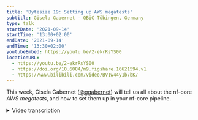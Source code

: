 ```yaml
---
title: 'Bytesize 19: Setting up AWS megatests'
subtitle: Gisela Gabernet - QBiC Tübingen, Germany
type: talk
startDate: '2021-09-14'
startTime: '13:00+02:00'
endDate: '2021-09-14'
endTime: '13:30+02:00'
youtubeEmbed: https://youtu.be/2-ekrRsYS00
locationURL:
  - https://youtu.be/2-ekrRsYS00
  - https://doi.org/10.6084/m9.figshare.16621594.v1
  - https://www.bilibili.com/video/BV1w44y1b7bK/
---
```


This week, Gisela Gabernet ([@ggabernet](http://github.com/ggabernet/)) will tell us all about the nf-core _AWS megatests_‚ and how to set them up in your nf-core pipeline.

<details markdown="1"><summary>Video transcription</summary>
:::note
The content has been edited to make it reader-friendly
:::

[1:27](https://youtu.be/2-ekrRsYS00?list=PL3xpfTVZLcNiSvvPWORbO32S1WDJqKp1e&t=87) I’ll be presenting how to set up AWS metatests during this session. These are real-size automated nf-core pipeline tests.

[1:39](https://youtu.be/2-ekrRsYS00?list=PL3xpfTVZLcNiSvvPWORbO32S1WDJqKp1e&t=99) Let’s start by recapitulating how continuous integration of the nf-core pipelines work. For continuous integration, we use GitHub actions, which is a service that is provided by GitHub. This consists of a series of worker instances in which one can run continuous integration tasks. For nf-core pipelines, we have several GitHub actions workflows that define which tasks should be run for continuous integration, and these are listed on the slide.

[2:22](https://youtu.be/2-ekrRsYS00?list=PL3xpfTVZLcNiSvvPWORbO32S1WDJqKp1e&t=142) Just to mention them briefly; one of them is `branch.yml` that takes care of protecting the master branch in the nf-core pipeline repository. It ensures that pull requests coming from external repositories are made to the dev branch and not to the master branch. We also have a GitHub actions workflow that runs pipeline tests, it makes sure that the different test profiles that are added as part of the pipeline run through before integration of the pull request. We also have a couple of linting workflows, some that do code linting and others that lint for trailing white spaces etc. But today, I’m going to focus on two special Github action workflows: The `awsfulltest.yml` and `awstest.yml`, which run the full-size test on AWS batch and the small test data on AWS respectively.

[4:12](https://youtu.be/2-ekrRsYS00?list=PL3xpfTVZLcNiSvvPWORbO32S1WDJqKp1e&t=252) So why did we add those AWS batch tests to the nf-core pipelines? A primary reason was to test that the nf-core pipelines could actually be ported to AWS to be run there without encountering any issues. But we also wanted to test all the nf-core pipelines with full-size data. So the Github action runners that I mentioned before, are limited in their cpu memory and time in the free version of AWS. This wouldn’t allow one to run pipelines with full-size data. So to run pipelines with full-size data, one needs to use something like AWS batch that would allow running those tests. Some additional advantages of having the AWS batch test set up is that we can display results of running full-size data for each of the pipelines on the nf-core website. We can also compare and check that the results remain stable across different releases.

[5:34](https://youtu.be/2-ekrRsYS00?list=PL3xpfTVZLcNiSvvPWORbO32S1WDJqKp1e&t=334) So how do the AWS batch tests actually run? We originally set up the AWS infrastructure that is required to run those tests using [CloudFormation templates](https://docs.opendata.aws/genomics-workflows/orchestration/nextflow/nextflow-overview.html). We needed to adapt them a little, and those were then used to create the AWS infrastructure required for running the batch queues, compute environments etc.

[6:28](https://youtu.be/2-ekrRsYS00?list=PL3xpfTVZLcNiSvvPWORbO32S1WDJqKp1e&t=389) However, recently Seqera has launched Tower Forge, which automatically sets up all of the infrastructure that is needed to run Nextflow pipelines on AWS batch. So we have now migrated and are using Tower Forge to set up all the infrastructure needed to run the pipeline tests. So what does the workflow look like at the moment? We have a Github actions trigger that runs the Github actions workflow that I will show you later. The workflow submits the pipeline job using Tower launch to AWS Batch. The pipeline runs on AWS Batch, pulls the necessary data from the S3 bucket and also publishes the results from the S3 bucket that we have set up. While this is running, we can monitor the progress of the runs via Nextflow Tower. At the end when the pipeline run is finished, we retrieve the results from the S3 bucket and display them on the nf-core website.

[7:53](https://youtu.be/2-ekrRsYS00?list=PL3xpfTVZLcNiSvvPWORbO32S1WDJqKp1e&t=473) So how is this defined in the Github actions workflow? Here is an example of the nf-core AWS full-size test GitHub actions workflow for the nf-core/viralrecon pipeline.

[8:08](https://youtu.be/2-ekrRsYS00?list=PL3xpfTVZLcNiSvvPWORbO32S1WDJqKp1e&t=488) You can see here that it says that the workflow should be triggered on release. But it is also possible to trigger it via a workflow_dispatch button, which I will show you later. What this whole thing does is that it submits the pipeline run using the Tower API. Originally, we were calling the Tower API here, but that was cumbersome, so Phil wrote `tower_action` that allows us to call Tower API via a Tower action and provide the input parameters here in a `.yml` format. This action can also be used outside nf-core pipelines, so feel free to try it out.

[9:24](https://youtu.be/2-ekrRsYS00?list=PL3xpfTVZLcNiSvvPWORbO32S1WDJqKp1e&t=564) So here you can also see all the parameters that are needed to run the jobs and we have most of them stored at secrets as a part of GitHub. We have the pipeline parameters themselves as well as the profiles that are used to run the pipeline. So you don’t really need to modify any of this Github action workflow. This is already set up for you when you use the nf-core template.

[10:01](https://youtu.be/2-ekrRsYS00?list=PL3xpfTVZLcNiSvvPWORbO32S1WDJqKp1e&t=601) The only thing you need to adapt is the test full profile. This is the profile that will be run on AWS when specifying the full test profiles, and it needs to be adapted with all the parameters - including the input sample sheet - to run the full-size test data. For the input sample sheet, this can be set as a part of the pipeline repository. It can also be directly staged on our nf-core AWS megatest S3 bucket and the path provided here.

[10:39](https://youtu.be/2-ekrRsYS00?list=PL3xpfTVZLcNiSvvPWORbO32S1WDJqKp1e&t=639) So let’s summarise what you need to do to set up AWS full-size stats for your pipeline. First, you need to find the full-size data that is suitable for your pipeline. If you don’t have any yet, you can visit the SRA in our repositories and search for some there. Phil has written a tool called [SRA-explorer](https://sra-explorer.info) that allows you to search for data using keywords that might be useful in finding this data. Second, you need to get the data. Check out the [nf-core/fetchngs](https://nf-co.re/fetchngs) pipeline that allows you to download data from SRA or ENA by providing the identifiers. You can also ask a core team member to stage your data on our AWS bucket. Feel free to contact me on Slack if you have any questions. Third, you can add the paths to the data to the sample sheet. Fourth, that’s it! AWS tests will be automatically triggered on release.

[12:56](https://youtu.be/2-ekrRsYS00?list=PL3xpfTVZLcNiSvvPWORbO32S1WDJqKp1e&t=780) Now for a short demo on how that would work. I’ll do my demo on the nf-core/viralrecon pipeline. As I mentioned before, AWS tests are automatically triggered, but in case you'd like to test it prior to release, click on the Actions tab within the pipeline repository and have a look at the actions workflows on the left-hand side of your screen. Running pipelines on AWS is still a bit expensive, so I’m just going to try out a small test for now. So [here](https://youtu.be/2-ekrRsYS00?list=PL3xpfTVZLcNiSvvPWORbO32S1WDJqKp1e&t=829) you see a run workflow button because this workflow has a `workflow_dispatch` event trigger. This can be triggered on any of the branches that are in the repository. So let us select the `dev` branch here and start running the workflow. Now this takes a few seconds to start. But what it does is that it triggers this `github actions` workflow that submits the job to tower. This takes some time.

[14:43](https://youtu.be/2-ekrRsYS00?list=PL3xpfTVZLcNiSvvPWORbO32S1WDJqKp1e&t=883) But I just ran one yesterday, so I can show you how that’s running. So here’s where we monitor the run. We go to Nextflow tower to the AWS megatests workspace within our nf-core organisation. In case you’re a pipeline developer and want to follow your pipeline runs, please contact a member of the core team and we will add you to this workspace.

[15:19](https://youtu.be/2-ekrRsYS00?list=PL3xpfTVZLcNiSvvPWORbO32S1WDJqKp1e&t=917) So let’s have a look and see what it would look like when it’s finished. There are these criteria that highlight the status of the running jobs etc.

[15:36](https://youtu.be/2-ekrRsYS00?list=PL3xpfTVZLcNiSvvPWORbO32S1WDJqKp1e&t=936) If we have a look at the run that I triggered yesterday, it appears that everything ran as it should, and we can also take a look at the allocation of resources for each component of the pipeline.

[15:49](https://youtu.be/2-ekrRsYS00?list=PL3xpfTVZLcNiSvvPWORbO32S1WDJqKp1e&t=949) So once the automated runs are completed, we also display them on the nf-core website. Each pipeline website has a Results tab that holds all the pipeline results; you can take a look at the MultiQC reports for instance.

[16:16](https://youtu.be/2-ekrRsYS00?list=PL3xpfTVZLcNiSvvPWORbO32S1WDJqKp1e&t=976) We request the community to bear in mind that one should work with a reasonable number of samples here because running things on AWS costs us a fair amount of money. We currently have a grant from AWS that covers a limited amount of the costs. You can get an approximate idea of how much the costs were in 2020.

[17:04](https://youtu.be/2-ekrRsYS00?list=PL3xpfTVZLcNiSvvPWORbO32S1WDJqKp1e&t=1024) So that’s it. Please get in touch if you have any questions.

</details>
